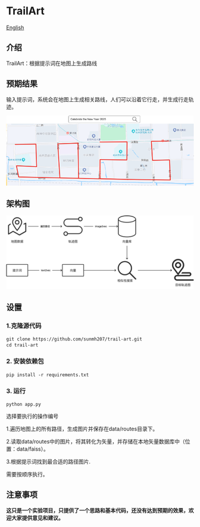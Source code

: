 # TrailArt
[English](README.md)

## 介绍
TrailArt：根据提示词在地图上生成路线

## 预期结果
输入提示词，系统会在地图上生成相关路线，人们可以沿着它行走，并生成行走轨迹。

![预期结果](docs/images/expected_results.png)

## 架构图
![架构](docs/images/architecture_cn.png)

## 设置

### 1.克隆源代码
```
git clone https://github.com/sunmh207/trail-art.git
cd trail-art
```

### 2. 安装依赖包
```
pip install -r requirements.txt
```

### 3. 运行
```
python app.py
```
选择要执行的操作编号

1.遍历地图上的所有路径，生成图片并保存在data/routes目录下。

2.读取data/routes中的图片，将其转化为矢量，并存储在本地矢量数据库中（位置：data/faiss）。

3.根据提示词找到最合适的路径图片.

需要按顺序执行。

## 注意事项
**这只是一个实验项目，只提供了一个思路和基本代码，还没有达到预期的效果，欢迎大家提供意见和建议。**